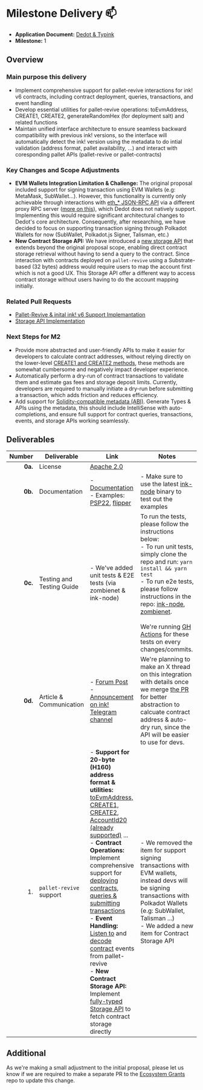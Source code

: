 # Milestone Delivery :mailbox:

* **Application Document:** [Dedot & Typink](https://github.com/use-inkubator/Ecosystem-Grants/blob/master/applications/dedot_typink.md)
* **Milestone:** 1

## Overview
### Main purpose this delivery

- Implement comprehensive support for pallet-revive interactions for ink! v6 contracts, including contract deployment, queries, transactions, and event handling
- Develop essential utilities for pallet-revive operations: toEvmAddress, CREATE1, CREATE2, generateRandomHex (for deployment salt) and related functions
- Maintain unified interface architecture to ensure seamless backward compatibility with previous ink! versions, so the interface will automatically detect the ink! version using the metadata to do intial validation (address format, pallet availability, ...) and interact with coresponding pallet APIs (pallet-revive or pallet-contracts)

### Key Changes and Scope Adjustments

- **EVM Wallets Integration Limitation & Challenge:** The original proposal included support for signing transaction using EVM Wallets (e.g: MetaMask, SubWallet...). However, this functionality is currently only achievable through interactions with [eth_* JSON-RPC API](https://ethereum.org/en/developers/docs/apis/json-rpc/) via a different proxy RPC server ([more on this](https://forum.polkadot.network/t/contracts-on-assethub-roadmap/9513)), which Dedot does not natively support. Implementing this would require significant architectural changes to Dedot's core architecture. Consequently, after researching, we have decided to focus on supporting transaction signing through Polkadot Wallets for now (SubWallet, Polkadot.js Signer, Talisman, etc.)
- **New Contract Storage API:** We have introduced a [new storage API](https://docs.dedot.dev/ink-smart-contracts/storage) that extends beyond the original proposal scope, enabling direct contract storage retrieval without having to send a query to the contract. Since interaction with contracts deployed on `pallet-revive` using a Substrate-based (32 bytes) address would require users to map the account first which is not a good UX. This Storage API offer a different way to access contract storage without users having to do the account mapping initially.

### Related Pull Requests
  - [Pallet-Revive & inital ink! v6 Support Implemantation](https://github.com/dedotdev/dedot/pull/479)
  - [Storage API Implementation](https://github.com/dedotdev/dedot/pull/452)

### Next Steps for M2
  - Provide more abstracted and user-friendly APIs to make it easier for developers to calculate contract addresses, without relying directly on the lower-level [CREATE1 and CREATE2 methods](https://docs.dedot.dev/ink-smart-contracts/deploy#ink-v6-only-calculate-contract-address), these methods are somewhat cumbersome and negatively impact developer experience.
  - Automatically perform a dry-run of contract transactions to validate them and estimate gas fees and storage deposit limits. Currently, developers are required to manually initiate a dry-run before submitting a transaction, which adds friction and reduces efficiency.
  - Add support for [Solidity-compatible metadata (ABI)](https://docs.dedot.dev/ink-smart-contracts/deploy#ink-v6-only-calculate-contract-address). Generate Types & APIs using the metadata, this should include IntelliSense with auto-completions, and ensure full support for contract queries, transactions, events, and storage APIs working seamlessly.

## Deliverables

| Number | Deliverable | Link | Notes |
| -----: | ----------- | ------------- | ------------- |
| **0a.** | License | [Apache 2.0](https://github.com/dedotdev/dedot/blob/main/LICENSE) | | 
| **0b.** | Documentation | - [Documentation](https://docs.dedot.dev/ink-smart-contracts)<br/> - Examples: [PSP22](https://github.com/dedotdev/dedot/blob/main/examples/scripts/inkv6/psp22-storage.ts), [flipper](https://github.com/dedotdev/dedot/blob/main/examples/scripts/inkv6/interact.ts) | - Make sure to use the latest [ink-node](https://github.com/use-ink/ink-node/releases/tag/v0.43.3) binary to test out the examples | 
| **0c.** | Testing and Testing Guide | - We've added unit tests & E2E tests (via zombienet & ink-node) | To run the tests, please follow the instructions below: <br/> - To run unit tests, simply clone the repo and run: `yarn install && yarn test` <br/> - To run e2e tests, please follow instructions in the repo: [ink-node](https://github.com/dedotdev/dedot/blob/main/e2e/contracts/README.md), [zombienet](https://github.com/dedotdev/dedot/blob/main/e2e/zombienet/README.md). <br/><br/> We're running [GH Actions](https://github.com/dedotdev/dedot/actions) for these tests on every changes/commits. | 
| **0d.** | Article & Communication | - [Forum Post](https://forum.polkadot.network/t/dedot-now-supports-pallet-revive-and-ink-v6-through-ink-ubator-2-0/13355)<br/> - [Announcement on ink! Telegram channel](https://t.me/inkathon/1/3000) | We're planning to make an X thread on this integration with details once we merge [the PR](https://github.com/dedotdev/dedot/pull/506) for better abstraction to calcuate contract address & auto-dry run, since the API will be easier to use for devs. | 
| 1. | `pallet-revive` support | - **Support for 20-byte (H160) address format & utilities:** [toEvmAddress, CREATE1, CREATE2](https://github.com/dedotdev/dedot/blob/main/packages/contracts/src/utils/address.ts), [AccountId20 (already supported)](https://github.com/dedotdev/dedot/blob/main/packages/codecs/src/codecs/generic/AccountId20.ts) ...<br />- **Contract Operations:** Implement comprehensive support for [deploying contracts](https://github.com/dedotdev/dedot/blob/main/packages/contracts/src/ContractDeployer.ts), [queries & submitting transactions](https://github.com/dedotdev/dedot/blob/main/packages/contracts/src/Contract.ts)<br />- **Event Handling:** [Listen to](https://github.com/dedotdev/dedot/blob/main/packages/contracts/src/executor/EventExecutor.ts) and [decode contract](https://github.com/dedotdev/dedot/blob/987267eac0d87ed9c8e3888ca4f3fb3f7bce0714/packages/contracts/src/TypinkRegistry.ts#L261-L273) events from pallet-revive<br />- **New Contract Storage API:** Implement [fully-typed Storage API](https://github.com/dedotdev/dedot/blob/987267eac0d87ed9c8e3888ca4f3fb3f7bce0714/packages/contracts/src/Contract.ts#L92-L112) to fetch contract storage directly | - We removed the item for support signing transactions with EVM wallets, instead devs will be signing transactions with Polkadot Wallets (e.g: SubWallet, Talisman ...) <br/> - We added a new item for Contract Storage API |

## Additional

As we're making a small adjustment to the initial proposal, please let us know if we are required to make a separate PR to the [Ecosystem Grants](https://github.com/use-inkubator/Ecosystem-Grants) repo to update this change.
